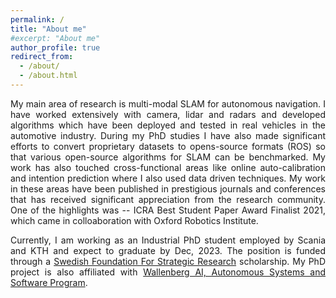 ```yaml
---
permalink: /
title: "About me"
#excerpt: "About me"
author_profile: true
redirect_from: 
  - /about/
  - /about.html
---
```

<p style="text-align: justify;"> 
My main area of research is multi-modal SLAM for autonomous navigation. I have worked extensively with camera, lidar and radars and developed algorithms which have been deployed and tested in real vehicles in the automotive industry. During my PhD studies I have also made significant efforts to convert proprietary datasets to opens-source formats (ROS) so that various open-source algorithms for SLAM can be benchmarked. My work has also touched cross-functional areas like online auto-calibration and intention prediction where I also used data driven techniques. My work in these areas have been published in prestigious journals and conferences that has received significant appreciation from the research community. One of the highlights was -- ICRA Best Student Paper Award Finalist 2021, which came in colloaboration with Oxford Robotics Institute.
</p>

<p style="text-align: justify;">
Currently, I am working as an Industrial PhD student employed by Scania and KTH and expect to graduate by Dec, 2023. The position is funded through a <a href="https://strategiska.se/en/">Swedish Foundation For Strategic Research</a> scholarship. My PhD project is also affiliated with <a href="https://wasp-sweden.org/">Wallenberg AI, Autonomous Systems and Software Program</a>.
</p>